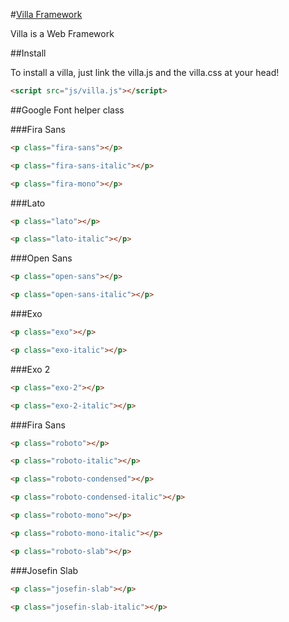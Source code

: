 #[Villa Framework](http://getvilla.org)

Villa is a Web Framework

##Install

To install a villa, just link the villa.js and the villa.css at your head!
```html
<script src="js/villa.js"></script>
```

##Google Font helper class

###Fira Sans

```html
<p class="fira-sans"></p>
```
```html
<p class="fira-sans-italic"></p>
```
```html
<p class="fira-mono"></p>
```

###Lato

```html
<p class="lato"></p>
```
```html
<p class="lato-italic"></p>
```

###Open Sans

```html
<p class="open-sans"></p>
```
```html
<p class="open-sans-italic"></p>
```

###Exo

```html
<p class="exo"></p>
```
```html
<p class="exo-italic"></p>
```

###Exo 2

```html
<p class="exo-2"></p>
```
```html
<p class="exo-2-italic"></p>
```

###Fira Sans

```html
<p class="roboto"></p>
```
```html
<p class="roboto-italic"></p>
```
```html
<p class="roboto-condensed"></p>
```
```html
<p class="roboto-condensed-italic"></p>
```
```html
<p class="roboto-mono"></p>
```
```html
<p class="roboto-mono-italic"></p>
```
```html
<p class="roboto-slab"></p>
```

###Josefin Slab

```html
<p class="josefin-slab"></p>
```
```html
<p class="josefin-slab-italic"></p>
```